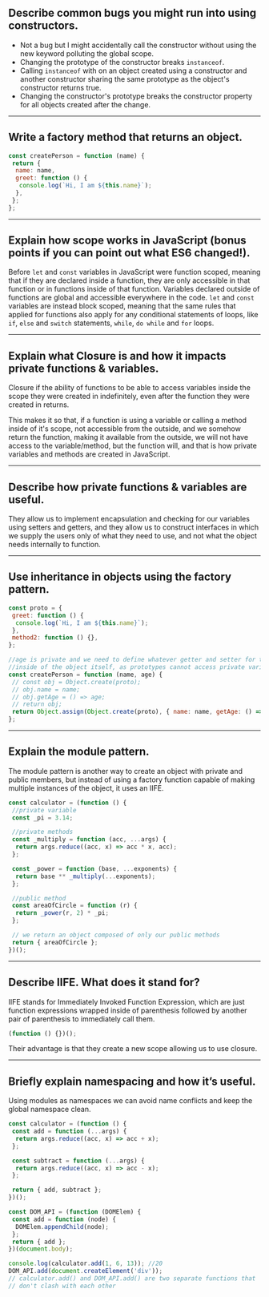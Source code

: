 ## **Describe common bugs you might run into using constructors.**

- Not a bug but I might accidentally call the constructor without using the new keyword polluting the global scope.
- Changing the prototype of the constructor breaks `instanceof`.
- Calling `instanceof` with on an object created using a constructor and another constructor sharing the same prototype as the object's constructor returns true.
- Changing the constructor's prototype breaks the constructor property for all objects created after the change.

---

## **Write a factory method that returns an object.**

```javascript
const createPerson = function (name) {
 return {
  name: name,
  greet: function () {
   console.log(`Hi, I am ${this.name}`);
  },
 };
};
```

---

## **Explain how scope works in JavaScript (bonus points if you can point out what ES6 changed!).**

Before `let` and `const` variables in JavaScript were function scoped, meaning that if they are declared inside a function, they are only accessible in that function or in functions inside of that function. Variables declared outside of functions are global and accessible everywhere in the code.
`let` and `const` variables are instead block scoped, meaning that the same rules that applied for functions also apply for any conditional statements of loops, like `if`, `else` and `switch` statements, `while`, `do while` and `for` loops.

---

## **Explain what Closure is and how it impacts private functions & variables.**

Closure if the ability of functions to be able to access variables inside the scope they were created in indefinitely, even after the function they were created in returns.

This makes it so that, if a function is using a variable or calling a method inside of it's scope, not accessible from the outside, and we somehow return the function, making it available from the outside, we will not have access to the variable/method, but the function will, and that is how private variables and methods are created in JavaScript.

---

## **Describe how private functions & variables are useful.**

They allow us to implement encapsulation and checking for our variables using setters and getters, and they allow us to construct interfaces in which we supply the users only of what they need to use, and not what the object needs internally to function.

---

## **Use inheritance in objects using the factory pattern.**

```javascript
const proto = {
 greet: function () {
  console.log(`Hi, I am ${this.name}`);
 },
 method2: function () {},
};

//age is private and we need to define whatever getter and setter for the function
//inside of the object itself, as prototypes cannot access private variables
const createPerson = function (name, age) {
 // const obj = Object.create(proto);
 // obj.name = name;
 // obj.getAge = () => age;
 // return obj;
 return Object.assign(Object.create(proto), { name: name, getAge: () => age });
};
```

---

## **Explain the module pattern.**

The module pattern is another way to create an object with private and public members, but instead of using a factory function capable of making multiple instances of the object, it uses an IIFE.

```javascript
const calculator = (function () {
 //private variable
 const _pi = 3.14;

 //private methods
 const _multiply = function (acc, ...args) {
  return args.reduce((acc, x) => acc * x, acc);
 };

 const _power = function (base, ...exponents) {
  return base ** _multiply(...exponents);
 };

 //public method
 const areaOfCircle = function (r) {
  return _power(r, 2) * _pi;
 };

 // we return an object composed of only our public methods
 return { areaOfCircle };
})();
```

---

## **Describe IIFE. What does it stand for?**

IIFE stands for Immediately Invoked Function Expression, which are just function expressions wrapped inside of parenthesis followed by another pair of parenthesis to immediately call them.

```javascript
(function () {})();
```

Their advantage is that they create a new scope allowing us to use closure.

---

## **Briefly explain namespacing and how it’s useful.**

Using modules as namespaces we can avoid name conflicts and keep the global namespace clean.

```javascript
const calculator = (function () {
 const add = function (...args) {
  return args.reduce((acc, x) => acc + x);
 };

 const subtract = function (...args) {
  return args.reduce((acc, x) => acc - x);
 };

 return { add, subtract };
})();

const DOM_API = (function (DOMElem) {
 const add = function (node) {
  DOMElem.appendChild(node);
 };
 return { add };
})(document.body);

console.log(calculator.add(1, 6, 13)); //20
DOM_API.add(document.createElement('div'));
// calculator.add() and DOM_API.add() are two separate functions that
// don't clash with each other
```
